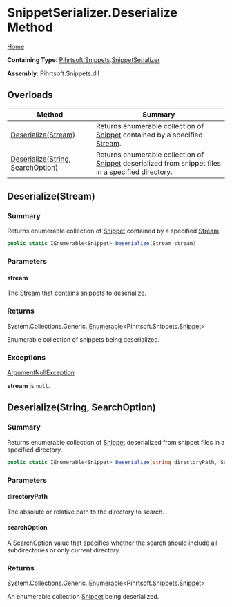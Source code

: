 <a name="_top"></a>

# SnippetSerializer\.Deserialize Method

[Home](../../../../README.md#_top)

**Containing Type**: [Pihrtsoft.Snippets](../../README.md#_top)\.[SnippetSerializer](../README.md#_top)

**Assembly**: Pihrtsoft\.Snippets\.dll

## Overloads

| Method | Summary |
| ------ | ------- |
| [Deserialize(Stream)](#Pihrtsoft_Snippets_SnippetSerializer_Deserialize_System_IO_Stream_) | Returns enumerable collection of [Snippet](../../Snippet/README.md#_top) contained by a specified [Stream](https://docs.microsoft.com/en-us/dotnet/api/system.io.stream)\. |
| [Deserialize(String, SearchOption)](#Pihrtsoft_Snippets_SnippetSerializer_Deserialize_System_String_System_IO_SearchOption_) | Returns enumerable collection of [Snippet](../../Snippet/README.md#_top) deserialized from snippet files in a specified directory\. |

## Deserialize\(Stream\) <a name="Pihrtsoft_Snippets_SnippetSerializer_Deserialize_System_IO_Stream_"></a>

### Summary

Returns enumerable collection of [Snippet](../../Snippet/README.md#_top) contained by a specified [Stream](https://docs.microsoft.com/en-us/dotnet/api/system.io.stream)\.

```csharp
public static IEnumerable<Snippet> Deserialize(Stream stream)
```

### Parameters

#### stream

The [Stream](https://docs.microsoft.com/en-us/dotnet/api/system.io.stream) that contains snippets to deserialize\.

### Returns

System\.Collections\.Generic\.[IEnumerable](https://docs.microsoft.com/en-us/dotnet/api/system.collections.generic.ienumerable-1)\<Pihrtsoft\.Snippets\.[Snippet](../../Snippet/README.md#_top)>

Enumerable collection of snippets being deserialized\.

### Exceptions

[ArgumentNullException](https://docs.microsoft.com/en-us/dotnet/api/system.argumentnullexception)

**stream** is `null`\.

## Deserialize\(String, SearchOption\) <a name="Pihrtsoft_Snippets_SnippetSerializer_Deserialize_System_String_System_IO_SearchOption_"></a>

### Summary

Returns enumerable collection of [Snippet](../../Snippet/README.md#_top) deserialized from snippet files in a specified directory\.

```csharp
public static IEnumerable<Snippet> Deserialize(string directoryPath, SearchOption searchOption = TopDirectoryOnly)
```

### Parameters

#### directoryPath

The absolute or relative path to the directory to search\.

#### searchOption

A [SearchOption](https://docs.microsoft.com/en-us/dotnet/api/system.io.searchoption) value that specifies whether the search should include all subdirectories or only current directory\.

### Returns

System\.Collections\.Generic\.[IEnumerable](https://docs.microsoft.com/en-us/dotnet/api/system.collections.generic.ienumerable-1)\<Pihrtsoft\.Snippets\.[Snippet](../../Snippet/README.md#_top)>

An enumerable collection [Snippet](../../Snippet/README.md#_top) being deserialized\.